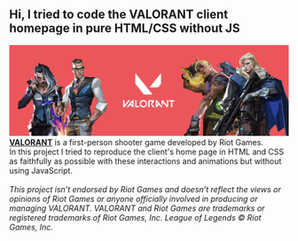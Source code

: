 ## Hi, I tried to code the VALORANT client homepage in pure HTML/CSS without JS
<img src="assets/headervr.png" alt="Banner of VALORANT">
<b><a href="https://playvalorant.com">VALORANT</a></b> is a first-person shooter game developed by Riot Games.<br>
In this project I tried to reproduce the client's home page in HTML and CSS as faithfully as possible with these interactions and animations but without using JavaScript.<br><br>
<em>This project isn’t endorsed by Riot Games and doesn’t reflect the views or opinions of Riot Games or anyone officially involved in producing or managing VALORANT. VALORANT and Riot Games are trademarks or registered trademarks of Riot Games, Inc. League of Legends © Riot Games, Inc.</em>